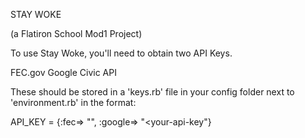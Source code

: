STAY WOKE

(a Flatiron School Mod1 Project)

To use Stay Woke, you'll need to obtain two API Keys.


FEC.gov
Google Civic API


These should be stored in a 'keys.rb' file in your config folder next to 'environment.rb' in the format:

API_KEY = {:fec=> "<your-api-key>", :google=> "<your-api-key"}
